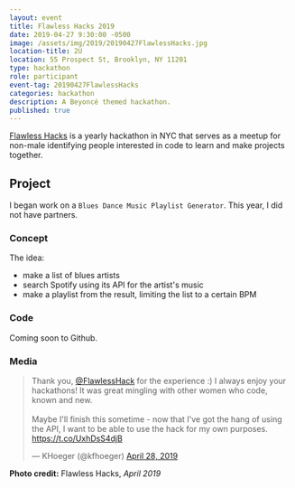```yaml
---
layout: event
title: Flawless Hacks 2019
date: 2019-04-27 9:30:00 -0500
image: /assets/img/2019/20190427FlawlessHacks.jpg
location-title: 2U
location: 55 Prospect St, Brooklyn, NY 11201
type: hackathon
role: participant
event-tag: 20190427FlawlessHacks
categories: hackathon
description: A Beyoncé themed hackathon.
published: true
---
```

[Flawless Hacks](http://flawlesshacks.com) is a yearly hackathon in NYC that serves as a meetup for non-male identifying people interested in code to learn and make projects together.

## Project
I began work on a `Blues Dance Music Playlist Generator`. This year, I did not have partners.

### Concept
The idea:
- make a list of blues artists
- search Spotify using its API for the artist's music
- make a playlist from the result, limiting the list to a certain BPM

### Code
Coming soon to Github.

### Media
<blockquote class="twitter-tweet" data-lang="en"><p lang="en" dir="ltr">Thank you, <a href="https://twitter.com/FlawlessHack?ref_src=twsrc%5Etfw">@FlawlessHack</a> for the experience :) I always enjoy your hackathons! It was great mingling with other women who code, known and new.<br><br>Maybe I&#39;ll finish this sometime - now that I&#39;ve got the hang of using the API, I want to be able to use the hack for my own purposes. <a href="https://t.co/UxhDsS4djB">https://t.co/UxhDsS4djB</a></p>&mdash; KHoeger (@kfhoeger) <a href="https://twitter.com/kfhoeger/status/1122559942307848192?ref_src=twsrc%5Etfw">April 28, 2019</a></blockquote>
<script async src="https://platform.twitter.com/widgets.js" charset="utf-8"></script>


**Photo credit:**
Flawless Hacks, *April 2019*
